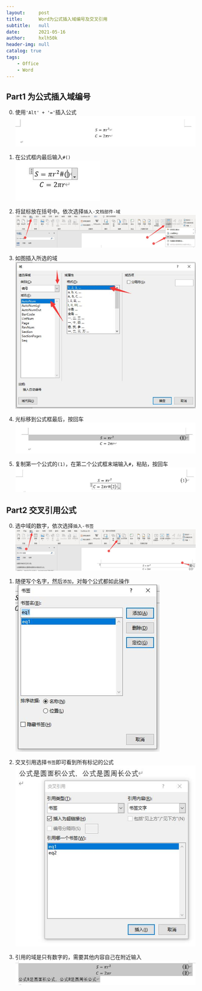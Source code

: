 ```yaml
---
layout:     post
title:      Word为公式插入域编号及交叉引用
subtitle:   null
date:       2021-05-16
author:     hxlh50k
header-img: null
catalog: true
tags:
    - Office
    - Word
---
```

## Part1 为公式插入域编号  
0. 使用`'Alt' + '='`插入公式  
![picture1](/img/artical/2021-05-16-01/01.jpg)

1. 在公式框内最后输入`#()`  
![picture2](/img/artical/2021-05-16-01/02.jpg)

2. 将鼠标放在括号中。依次选择`插入-文档部件-域`  
![picture3](/img/artical/2021-05-16-01/03.jpg)

3. 如图插入所选的域  
![picture4](/img/artical/2021-05-16-01/04.jpg)

4. 光标移到公式框最后，按回车  
![picture5](/img/artical/2021-05-16-01/05.jpg)

5. 复制第一个公式的`(1)`，在第二个公式框末端输入`#`，粘贴，按回车  
![picture6](/img/artical/2021-05-16-01/06.jpg)

## Part2 交叉引用公式
0. 选中域的数字，依次选择`插入-书签`  
![picture7](/img/artical/2021-05-16-01/07.jpg)

1. 随便写个名字，然后`添加`，对每个公式都如此操作  
![picture8](/img/artical/2021-05-16-01/08.jpg)

2. 交叉引用选择`书签`即可看到所有标记的公式  
![picture9](/img/artical/2021-05-16-01/09.jpg)

3. 引用的域是只有数字的，需要其他内容自己在附近输入  
![picture10](/img/artical/2021-05-16-01/10.jpg)

